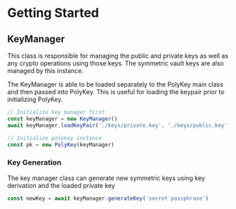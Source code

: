 # Getting Started

## KeyManager

This class is responsible for managing the public and private keys as well as any crypto operations using those keys. The symmetric vault keys are also managed by this instance.

The KeyManager is able to be loaded separately to the PolyKey main class and then passed into PolyKey. This is useful for loading the keypair prior to initializing PolyKey.

```ts
// Initialize key manager first
const keyManager = new KeyManager()
await keyManager.loadKeyPair('./keys/private.key', './keys/public.key')

// Initialize polykey instance
const pk = new PolyKey(keyManager)
```

### Key Generation

The key manager class can generate new symmetric keys using key derivation and the loaded private key

```ts
const newKey = await keyManager.generateKey('secret passphrase')
```
